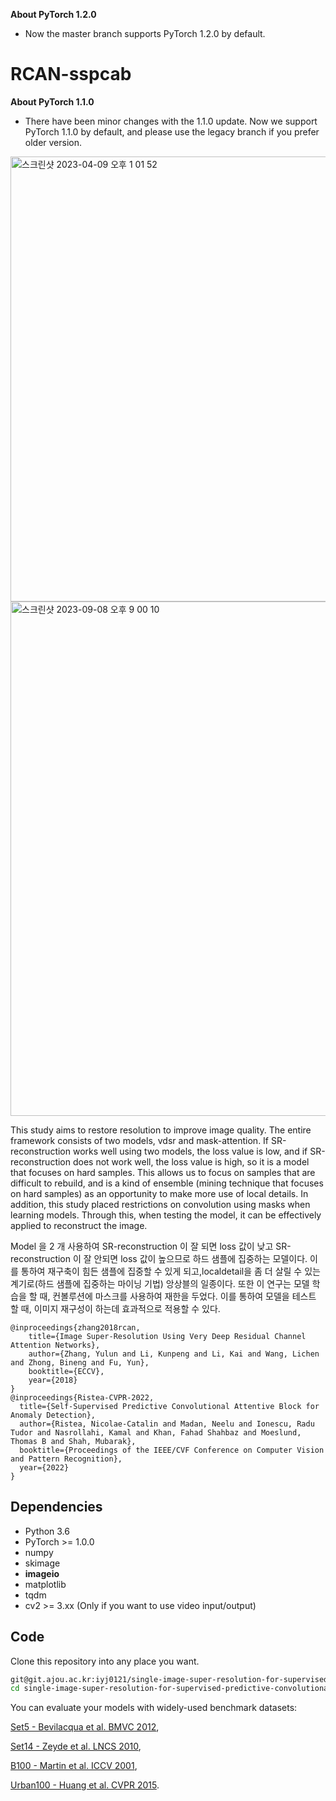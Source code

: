 **About PyTorch 1.2.0**
  * Now the master branch supports PyTorch 1.2.0 by default.

# RCAN-sspcab

**About PyTorch 1.1.0**
  * There have been minor changes with the 1.1.0 update. Now we support PyTorch 1.1.0 by default, and please use the legacy branch if you prefer older version.

<img width="712" alt="스크린샷 2023-04-09 오후 1 01 52" src="https://user-images.githubusercontent.com/90498398/236676450-5e7d3073-e2b0-47da-bc13-8187581af0e2.png">
<img width="823" alt="스크린샷 2023-09-08 오후 9 00 10" src="https://github.com/iyj0121/Junior-Project/assets/90498398/774c8d0e-a245-4cb4-a0dc-762c1c09a058">


This study aims to restore resolution to improve image quality. The entire framework consists of two models, vdsr and mask-attention. If SR-reconstruction works well using two models, the loss value is low, and if SR-reconstruction does not work well, the loss value is high, so it is a model that focuses on hard samples. This allows us to focus on samples that are difficult to rebuild, and is a kind of ensemble (mining technique that focuses on hard samples) as an opportunity to make more use of local details.
In addition, this study placed restrictions on convolution using masks when learning models. Through this, when testing the model, it can be effectively applied to reconstruct the image.

Model 을 2 개 사용하여 SR-reconstruction 이 잘 되면 loss 값이 낮고 SR-reconstruction 이 잘 안되면 loss 값이 높으므로 하드 샘플에 집중하는 모델이다. 이를 통하여 재구축이 힘든 샘플에 집중할 수 있게 되고,localdetail을 좀 더 살릴 수 있는 계기로(하드 샘플에 집중하는 마이닝 기법) 앙상블의 일종이다.
또한 이 연구는 모델 학습을 할 때, 컨볼루션에 마스크를 사용하여 재한을 두었다. 이를 통하여 모델을 테스트 할 때, 이미지 재구성이 하는데 효과적으로 적용할 수 있다.

```
@inproceedings{zhang2018rcan,
    title={Image Super-Resolution Using Very Deep Residual Channel Attention Networks},
    author={Zhang, Yulun and Li, Kunpeng and Li, Kai and Wang, Lichen and Zhong, Bineng and Fu, Yun},
    booktitle={ECCV},
    year={2018}
}
@inproceedings{Ristea-CVPR-2022,
  title={Self-Supervised Predictive Convolutional Attentive Block for Anomaly Detection},
  author={Ristea, Nicolae-Catalin and Madan, Neelu and Ionescu, Radu Tudor and Nasrollahi, Kamal and Khan, Fahad Shahbaz and Moeslund, Thomas B and Shah, Mubarak},
  booktitle={Proceedings of the IEEE/CVF Conference on Computer Vision and Pattern Recognition},
  year={2022}
}
```

## Dependencies
* Python 3.6
* PyTorch >= 1.0.0
* numpy
* skimage
* **imageio**
* matplotlib
* tqdm
* cv2 >= 3.xx (Only if you want to use video input/output)

## Code
Clone this repository into any place you want.
```bash
git@git.ajou.ac.kr:iyj0121/single-image-super-resolution-for-supervised-predictive-convolutional-attentive-block.git
cd single-image-super-resolution-for-supervised-predictive-convolutional-attentive-block
```
You can evaluate your models with widely-used benchmark datasets:

[Set5 - Bevilacqua et al. BMVC 2012](http://people.rennes.inria.fr/Aline.Roumy/results/SR_BMVC12.html),

[Set14 - Zeyde et al. LNCS 2010](https://sites.google.com/site/romanzeyde/research-interests),

[B100 - Martin et al. ICCV 2001](https://www2.eecs.berkeley.edu/Research/Projects/CS/vision/bsds/),

[Urban100 - Huang et al. CVPR 2015](https://sites.google.com/site/jbhuang0604/publications/struct_sr).
